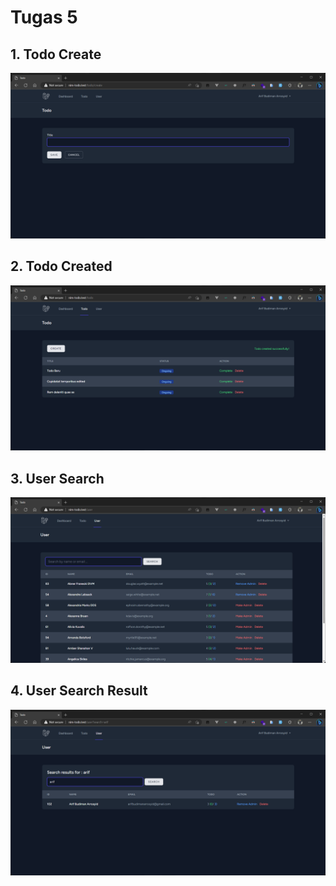 # Tugas 5

## 1. Todo Create
![Alt text](screenshot/tugas5/Screenshot_20230321_181707.png)
## 2. Todo Created
![Alt text](screenshot/tugas5/Screenshot_20230321_181753.png)
## 3. User Search
![Alt text](screenshot/tugas5/Screenshot_20230321_181841.png)
## 4. User Search Result
![Alt text](screenshot/tugas5/Screenshot_20230321_181933.png)
